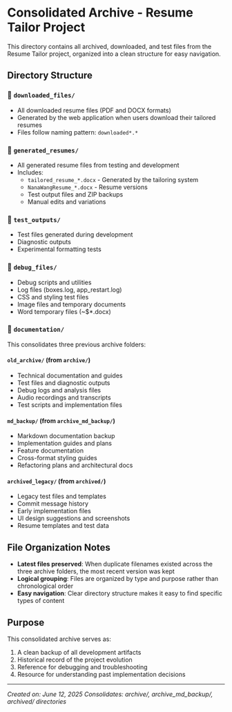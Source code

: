 # Consolidated Archive - Resume Tailor Project

This directory contains all archived, downloaded, and test files from the Resume Tailor project, organized into a clean structure for easy navigation.

## Directory Structure

### 📁 `downloaded_files/`
- All downloaded resume files (PDF and DOCX formats)
- Generated by the web application when users download their tailored resumes
- Files follow naming pattern: `downloaded*.*`

### 📁 `generated_resumes/`
- All generated resume files from testing and development
- Includes:
  - `tailored_resume_*.docx` - Generated by the tailoring system
  - `NanaWangResume_*.docx` - Resume versions
  - Test output files and ZIP backups
  - Manual edits and variations

### 📁 `test_outputs/`
- Test files generated during development
- Diagnostic outputs
- Experimental formatting tests

### 📁 `debug_files/`
- Debug scripts and utilities
- Log files (boxes.log, app_restart.log)
- CSS and styling test files
- Image files and temporary documents
- Word temporary files (~$*.docx)

### 📁 `documentation/`
This consolidates three previous archive folders:

#### `old_archive/` (from `archive/`)
- Technical documentation and guides
- Test files and diagnostic outputs
- Debug logs and analysis files
- Audio recordings and transcripts
- Test scripts and implementation files

#### `md_backup/` (from `archive_md_backup/`)
- Markdown documentation backup
- Implementation guides and plans
- Feature documentation
- Cross-format styling guides
- Refactoring plans and architectural docs

#### `archived_legacy/` (from `archived/`)
- Legacy test files and templates
- Commit message history
- Early implementation files
- UI design suggestions and screenshots
- Resume templates and test data

## File Organization Notes

- **Latest files preserved**: When duplicate filenames existed across the three archive folders, the most recent version was kept
- **Logical grouping**: Files are organized by type and purpose rather than chronological order
- **Easy navigation**: Clear directory structure makes it easy to find specific types of content

## Purpose

This consolidated archive serves as:
1. A clean backup of all development artifacts
2. Historical record of the project evolution
3. Reference for debugging and troubleshooting
4. Resource for understanding past implementation decisions

---

*Created on: June 12, 2025*
*Consolidates: archive/, archive_md_backup/, archived/ directories* 